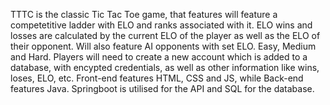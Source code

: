 TTTC is the classic Tic Tac Toe game, that features will feature a competetitive ladder with ELO and ranks associated with it.
ELO wins and losses are calculated by the current ELO of the player as well as the ELO of their opponent. 
Will also feature AI opponents with set ELO. Easy, Medium and Hard.
Players will need to create a new account which is added to a database, with encypted credentials, as well as other information like wins, loses, ELO, etc.
Front-end features HTML, CSS and JS, while Back-end features Java. Springboot is utilised for the API and SQL for the database.
